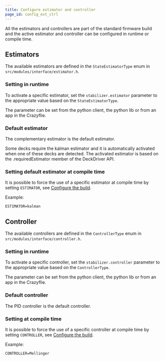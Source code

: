 ```yaml
---
title: Configure estimator and controller
page_id: config_est_ctrl
---
```


All the estimators and controllers are part of the standard firmware build and the active estimator and controller can be configured in runtime or compile time.

## Estimators

The available estimators are defined in the `StateEstimatorType` enum in `src/modules/interface/estimator.h`.

### Setting in runtime

To activate a specific estimator, set the `stabilizer.estimator` parameter to the appropriate value based on the `StateEstimatorType`.

The parameter can be set from the python client, the python lib or from an app in the Crazyflie.

### Default estimator

The complementary estimator is the default estimator.

Some decks require the kalman estimator and it is automatically activated when one of these decks are detected. The activated estimator is based on the .requiredEstimator member of the DeckDriver API.

### Setting default estimator at compile time

It is possible to force the use of a specific estimator at compile time by setting `ESTIMATOR`, see [Configure the build](/docs/building-and-flashing/configure_build.md).

Example:

`ESTIMATOR=kalman`

## Controller

The available controllers are defined in the `ControllerType` enum in `src/modules/interface/controller.h`.

### Setting in runtime

To activate a specific controller, set the `stabilizer.controller` parameter to the appropriate value based on the `ControllerType`.

The parameter can be set from the python client, the python lib or from an app in the Crazyflie.

### Default controller

The PID controller is the default controller.

### Setting at compile time

It is possible to force the use of a specific controller at compile time by setting `CONTROLLER`, see [Configure the build](/docs/building-and-flashing/configure_build.md).

Example:

`CONTROLLER=Mellinger`
